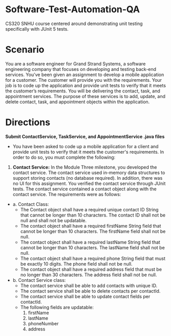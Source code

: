 # Software-Test-Automation-QA
CS320 SNHU course centered around demonstrating unit testing specifically with JUnit 5 tests. 

# Scenario
You are a software engineer for Grand Strand Systems, a software engineering company that focuses on developing and testing back-end services. You’ve been given an assignment to develop a mobile application for a customer. The customer will provide you with the requirements. Your job is to code up the application and provide unit tests to verify that it meets the customer’s requirements. You will be delivering the contact, task, and appointment services. The purpose of these services is to add, update, and delete contact, task, and appointment objects within the application.

# Directions
**Submit ContactService, TaskService, and AppointmentService .java files**
* You have been asked to code up a mobile application for a client and provide unit tests to verify that it meets the customer's requirements. In order to do so, you must complete the following:
1. **Contact Service:** In the Module Three milestone, you developed the contact service. The contact service used in-memory data structures to support storing contacts (no database required). In addition, there was no UI for this assignment. You verified the contact service through JUnit tests. The contact service contained a contact object along with the contact service. The requirements were as follows:
* a. Contact Class:
  - The Contact object shall have a required unique contact ID String that cannot be longer than 10 characters. The contact ID shall not be null and shall not be updatable.
  - The contact object shall have a required firstName String field that cannot be longer than 10 characters. The firstName field shall not be null.
  - The contact object shall have a required lastName String field that cannot be longer than 10 characters. The lastName field shall not be null.
  - The contact object shall have a required phone String field that must be exactly 10 digits. The phone field shall not be null.
  - The contact object shall have a required address field that must be no longer than 30 characters. The address field shall not be null.
* b. Contact Service class:
  - The contact service shall be able to add contacts with unique ID.
  - The contact service shall be able to delete contacts per contactId.
  - The contact service shall be able to update contact fields per contactId.
  - The following fields are updatable:
    1. firstName
    2. lastName
    3. phoneNumber
    4. address
